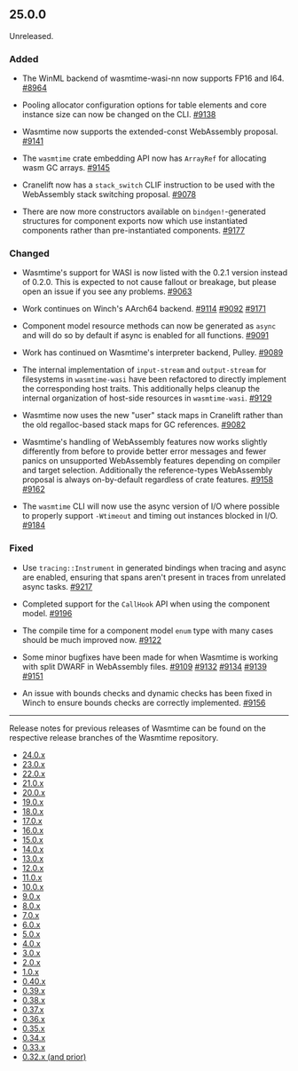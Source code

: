 ## 25.0.0

Unreleased.

### Added

* The WinML backend of wasmtime-wasi-nn now supports FP16 and I64.
  [#8964](https://github.com/bytecodealliance/wasmtime/pull/8964)

* Pooling allocator configuration options for table elements and core instance
  size can now be changed on the CLI.
  [#9138](https://github.com/bytecodealliance/wasmtime/pull/9138)

* Wasmtime now supports the extended-const WebAssembly proposal.
  [#9141](https://github.com/bytecodealliance/wasmtime/pull/9141)

* The `wasmtime` crate embedding API now has `ArrayRef` for allocating wasm GC
  arrays.
  [#9145](https://github.com/bytecodealliance/wasmtime/pull/9145)

* Cranelift now has a `stack_switch` CLIF instruction to be used with the
  WebAssembly stack switching proposal.
  [#9078](https://github.com/bytecodealliance/wasmtime/pull/9078)

* There are now more constructors available on `bindgen!`-generated structures
  for component exports now which use instantiated components rather than
  pre-instantiated components.
  [#9177](https://github.com/bytecodealliance/wasmtime/pull/9177)

### Changed

* Wasmtime's support for WASI is now listed with the 0.2.1 version instead of
  0.2.0. This is expected to not cause fallout or breakage, but please open an
  issue if you see any problems.
  [#9063](https://github.com/bytecodealliance/wasmtime/pull/9063)

* Work continues on Winch's AArch64 backend.
  [#9114](https://github.com/bytecodealliance/wasmtime/pull/9114)
  [#9092](https://github.com/bytecodealliance/wasmtime/pull/9092)
  [#9171](https://github.com/bytecodealliance/wasmtime/pull/9171)

* Component model resource methods can now be generated as `async` and will do
  so by default if async is enabled for all functions.
  [#9091](https://github.com/bytecodealliance/wasmtime/pull/9091)

* Work has continued on Wasmtime's interpreter backend, Pulley.
  [#9089](https://github.com/bytecodealliance/wasmtime/pull/9089)

* The internal implementation of `input-stream` and `output-stream` for
  filesystems in `wasmtime-wasi` have been refactored to directly implement
  the corresponding host traits. This additionally helps cleanup the internal
  organization of host-side resources in `wasmtime-wasi`.
  [#9129](https://github.com/bytecodealliance/wasmtime/pull/9129)

* Wasmtime now uses the new "user" stack maps in Cranelift rather than the old
  regalloc-based stack maps for GC references.
  [#9082](https://github.com/bytecodealliance/wasmtime/pull/9082)

* Wasmtime's handling of WebAssembly features now works slightly differently
  from before to provide better error messages and fewer panics on unsupported
  WebAssembly features depending on compiler and target selection. Additionally
  the reference-types WebAssembly proposal is always on-by-default regardless of
  crate features.
  [#9158](https://github.com/bytecodealliance/wasmtime/pull/9158)
  [#9162](https://github.com/bytecodealliance/wasmtime/pull/9162)

* The `wasmtime` CLI will now use the async version of I/O where possible to
  properly support `-Wtimeout` and timing out instances blocked in I/O.
  [#9184](https://github.com/bytecodealliance/wasmtime/pull/9184)

### Fixed

* Use `tracing::Instrument` in generated bindings when tracing and async are
  enabled, ensuring that spans aren't present in traces from unrelated async
  tasks.
  [#9217](https://github.com/bytecodealliance/wasmtime/pull/9217)

* Completed support for the `CallHook` API when using the component model.
  [#9196](https://github.com/bytecodealliance/wasmtime/pull/9196)

* The compile time for a component model `enum` type with many cases should be
  much improved now.
  [#9122](https://github.com/bytecodealliance/wasmtime/pull/9122)

* Some minor bugfixes have been made for when Wasmtime is working with split
  DWARF in WebAssembly files.
  [#9109](https://github.com/bytecodealliance/wasmtime/pull/9109)
  [#9132](https://github.com/bytecodealliance/wasmtime/pull/9132)
  [#9134](https://github.com/bytecodealliance/wasmtime/pull/9134)
  [#9139](https://github.com/bytecodealliance/wasmtime/pull/9139)
  [#9151](https://github.com/bytecodealliance/wasmtime/pull/9151)

* An issue with bounds checks and dynamic checks has been fixed in Winch to
  ensure bounds checks are correctly implemented.
  [#9156](https://github.com/bytecodealliance/wasmtime/pull/9156)

--------------------------------------------------------------------------------

Release notes for previous releases of Wasmtime can be found on the respective
release branches of the Wasmtime repository.

<!-- ARCHIVE_START -->
* [24.0.x](https://github.com/bytecodealliance/wasmtime/blob/release-24.0.0/RELEASES.md)
* [23.0.x](https://github.com/bytecodealliance/wasmtime/blob/release-23.0.0/RELEASES.md)
* [22.0.x](https://github.com/bytecodealliance/wasmtime/blob/release-22.0.0/RELEASES.md)
* [21.0.x](https://github.com/bytecodealliance/wasmtime/blob/release-21.0.0/RELEASES.md)
* [20.0.x](https://github.com/bytecodealliance/wasmtime/blob/release-20.0.0/RELEASES.md)
* [19.0.x](https://github.com/bytecodealliance/wasmtime/blob/release-19.0.0/RELEASES.md)
* [18.0.x](https://github.com/bytecodealliance/wasmtime/blob/release-18.0.0/RELEASES.md)
* [17.0.x](https://github.com/bytecodealliance/wasmtime/blob/release-17.0.0/RELEASES.md)
* [16.0.x](https://github.com/bytecodealliance/wasmtime/blob/release-16.0.0/RELEASES.md)
* [15.0.x](https://github.com/bytecodealliance/wasmtime/blob/release-15.0.0/RELEASES.md)
* [14.0.x](https://github.com/bytecodealliance/wasmtime/blob/release-14.0.0/RELEASES.md)
* [13.0.x](https://github.com/bytecodealliance/wasmtime/blob/release-13.0.0/RELEASES.md)
* [12.0.x](https://github.com/bytecodealliance/wasmtime/blob/release-12.0.0/RELEASES.md)
* [11.0.x](https://github.com/bytecodealliance/wasmtime/blob/release-11.0.0/RELEASES.md)
* [10.0.x](https://github.com/bytecodealliance/wasmtime/blob/release-10.0.0/RELEASES.md)
* [9.0.x](https://github.com/bytecodealliance/wasmtime/blob/release-9.0.0/RELEASES.md)
* [8.0.x](https://github.com/bytecodealliance/wasmtime/blob/release-8.0.0/RELEASES.md)
* [7.0.x](https://github.com/bytecodealliance/wasmtime/blob/release-7.0.0/RELEASES.md)
* [6.0.x](https://github.com/bytecodealliance/wasmtime/blob/release-6.0.0/RELEASES.md)
* [5.0.x](https://github.com/bytecodealliance/wasmtime/blob/release-5.0.0/RELEASES.md)
* [4.0.x](https://github.com/bytecodealliance/wasmtime/blob/release-4.0.0/RELEASES.md)
* [3.0.x](https://github.com/bytecodealliance/wasmtime/blob/release-3.0.0/RELEASES.md)
* [2.0.x](https://github.com/bytecodealliance/wasmtime/blob/release-2.0.0/RELEASES.md)
* [1.0.x](https://github.com/bytecodealliance/wasmtime/blob/release-1.0.0/RELEASES.md)
* [0.40.x](https://github.com/bytecodealliance/wasmtime/blob/release-0.40.0/RELEASES.md)
* [0.39.x](https://github.com/bytecodealliance/wasmtime/blob/release-0.39.0/RELEASES.md)
* [0.38.x](https://github.com/bytecodealliance/wasmtime/blob/release-0.38.0/RELEASES.md)
* [0.37.x](https://github.com/bytecodealliance/wasmtime/blob/release-0.37.0/RELEASES.md)
* [0.36.x](https://github.com/bytecodealliance/wasmtime/blob/release-0.36.0/RELEASES.md)
* [0.35.x](https://github.com/bytecodealliance/wasmtime/blob/release-0.35.0/RELEASES.md)
* [0.34.x](https://github.com/bytecodealliance/wasmtime/blob/release-0.34.0/RELEASES.md)
* [0.33.x](https://github.com/bytecodealliance/wasmtime/blob/release-0.33.0/RELEASES.md)
* [0.32.x (and prior)](https://github.com/bytecodealliance/wasmtime/blob/release-0.32.0/RELEASES.md)
